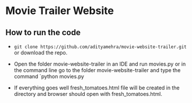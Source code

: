 # Movie Trailer Website

## How to run the code

- `git clone https://github.com/adityamehra/movie-website-trailer.git` or download the repo.

- Open the folder movie-website-trailer in an IDE and run movies.py or in the command line go to the folder movie-website-trailer and type the command `python movies.py

- If everything goes well fresh_tomatoes.html file will be created in the directory and browser should open with fresh_tomatoes.html.
